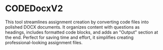 # CODEDocxV2
This tool streamlines assignment creation by converting code files into polished DOCX documents. It organizes content with questions as headings, includes formatted code blocks, and adds an "Output" section at the end. Perfect for saving time and effort, it simplifies creating professional-looking assignment files.

